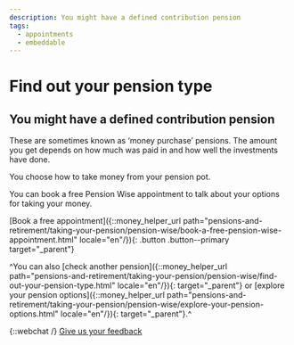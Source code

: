 ```yaml
---
description: You might have a defined contribution pension
tags:
  - appointments
  - embeddable
---
```


# Find out your pension type

## You might have a defined contribution pension

These are sometimes known as ‘money purchase’ pensions. The amount you get depends on how much was paid in and how well the investments have done.

You choose how to take money from your pension pot.

You can book a free Pension Wise appointment to talk about your options for taking your money.

[Book a free appointment]({::money_helper_url path="pensions-and-retirement/taking-your-pension/pension-wise/book-a-free-pension-wise-appointment.html" locale="en"/}){: .button .button--primary target="_parent"}

^You can also [check another pension]({::money_helper_url path="pensions-and-retirement/taking-your-pension/pension-wise/find-out-your-pension-type.html" locale="en"/}){: target="_parent"} or [explore your pension options]({::money_helper_url path="pensions-and-retirement/taking-your-pension/pension-wise/explore-your-pension-options.html" locale="en"/}){: target="_parent"}.^

{::webchat /}
[Give us your feedback](http://research.pensionwise.gov.uk/s/PTTfeedback/)
